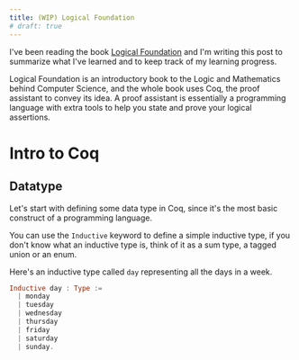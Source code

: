 ```yaml
---
title: (WIP) Logical Foundation
# draft: true
---
```


I've been reading the book [Logical Foundation](https://softwarefoundations.cis.upenn.edu/lf-current/) and I'm writing this post to summarize what I've learned and to keep track of my learning progress.

Logical Foundation is an introductory book to the Logic and Mathematics behind Computer Science, and the whole book uses Coq, the proof assistant to convey its idea. A proof assistant is essentially a programming language with extra tools to help you state and prove your logical assertions.

# Intro to Coq

## Datatype
Let's start with defining some data type in Coq, since it's the most basic construct of a programming language.

You can use the `Inductive` keyword to define a simple inductive type, if you don't know what an inductive type is, think of it as a sum type, a tagged union or an enum.

Here's an inductive type called `day` representing all the days in a week.
<!-- TODO fix this, supposed to be coq -->
``` haskell 
Inductive day : Type :=
  | monday
  | tuesday
  | wednesday
  | thursday
  | friday
  | saturday
  | sunday.
```
